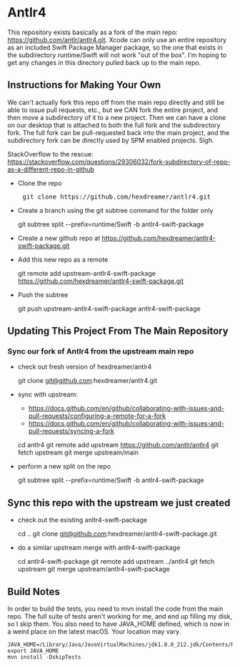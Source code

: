 # Antlr4

This repository exists basically as a fork of the main repo: https://github.com/antlr/antlr4.git. Xcode can only use an entire repository as an included Swift Package Manager package, so the one that exists in the subdirectory runtime/Swift will not work "out of the box". I'm hoping to get any changes in this directory pulled back up to the main repo.

## Instructions for Making Your Own
We can't actually fork this repo off from the main repo directly and still be able to issue pull requests, etc., but we CAN fork the entire project, and then move a subdirectory of it to a new project. Then we can have a clone on our desktop that is attached to both the full fork and the subdirectory fork. The full fork can be pull-requested back into the main project, and the subdirectory fork can be directly used by SPM enabled projects. Sigh.

StackOverflow to the rescue:
https://stackoverflow.com/questions/29306032/fork-subdirectory-of-repo-as-a-different-repo-in-github

* Clone the repo
<pre>
    git clone https://github.com/hexdreamer/antlr4.git
</pre>
* Create a branch using the git subtree command for the folder only


    git subtree split --prefix=runtime/Swift -b antlr4-swift-package
    
* Create a new github repo at https://github.com/hexdreamer/antlr4-swift-package.git

* Add this new repo as a remote


    git remote add upstream-antlr4-swift-package https://github.com/hexdreamer/antlr4-swift-package.git
    
* Push the subtree


    git push upstream-antlr4-swift-package antlr4-swift-package

## Updating This Project From The Main Repository
### Sync our fork of Antlr4 from the upstream main repo
* check out fresh version of hexdreamer/antlr4


    git clone git@github.com:hexdreamer/antlr4.git
    
* sync with upstream:
    * https://docs.github.com/en/github/collaborating-with-issues-and-pull-requests/configuring-a-remote-for-a-fork
    * https://docs.github.com/en/github/collaborating-with-issues-and-pull-requests/syncing-a-fork


    cd antlr4
    git remote add upstream https://github.com/antlr/antlr4
    git fetch upstream
    git merge upstream/main

* perform a new split on the repo


    git subtree split --prefix=runtime/Swift -b antlr4-swift-package


## Sync this repo with the upstream we just created
* check out the existing anltr4-swift-package


    cd ..
    git clone git@github.com:hexdreamer/antlr4-swift-package.git

* do a similar upstream merge with antlr4-swift-package


    cd antlr4-swift-package
    git remote add upstream ../antlr4
    git fetch upstream
    git merge upstream/antlr4-swift-package

## Build Notes

In order to build the tests, you need to mvn install the code from the main repo. The full suite of tests aren't working for me, and end up filling my disk, so I skip them. You also need to have JAVA_HOME defined, which is now in a weird place on the latest macOS. Your location may vary.

    JAVA_HOME=/Library/Java/JavaVirtualMachines/jdk1.8.0_212.jdk/Contents/Home
    export JAVA_HOME
    mvn install -DskipTests
